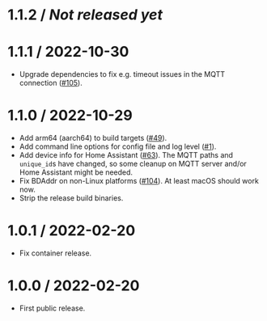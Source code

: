 # 1.1.2 / _Not released yet_


# 1.1.1 / 2022-10-30

- Upgrade dependencies to fix e.g. timeout issues in the MQTT connection ([#105](https://github.com/tmatilai/ruuvi2mqtt/pull/105)).

# 1.1.0 / 2022-10-29

- Add arm64 (aarch64) to build targets ([#49](https://github.com/tmatilai/ruuvi2mqtt/pull/49)).
- Add command line options for config file and log level ([#1](https://github.com/tmatilai/ruuvi2mqtt/pull/1)).
- Add device info for Home Assistant ([#63](https://github.com/tmatilai/ruuvi2mqtt/pull/63)). The MQTT paths and `unique_id`s have changed, so some cleanup on MQTT server and/or Home Assistant might be needed.
- Fix BDAddr on non-Linux platforms ([#104](https://github.com/tmatilai/ruuvi2mqtt/pull/104)). At least macOS should work now.
- Strip the release build binaries.

# 1.0.1 / 2022-02-20

- Fix container release.

# 1.0.0 / 2022-02-20

- First public release.
